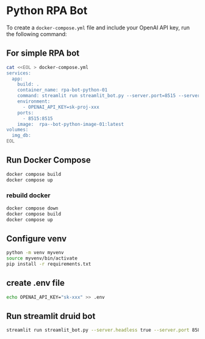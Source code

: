 # Python RPA Bot

To create a `docker-compose.yml` file and include your OpenAI API key, run the following command:

## For simple RPA bot

```bash
cat <<EOL > docker-compose.yml
services:
  app:
    build: .
    container_name: rpa-bot-python-01
    command: streamlit run streamlit_bot.py --server.port=8515 --server.address=0.0.0.0
    environment:
      - OPENAI_API_KEY=sk-proj-xxx
    ports:
      - 8515:8515
    image:  rpa--bot-python-image-01:latest
volumes:
  img_db:
EOL
```

## Run Docker Compose

```bash
docker compose build 
docker compose up
```

### rebuild docker

```bash
docker compose down
docker compose build
docker compose up
```

## Configure venv

```bash
python -m venv myvenv
source myvenv/bin/activate
pip install -r requirements.txt
```

## create .env file

```bash
echo OPENAI_API_KEY="sk-xxx" >> .env
```

## Run streamlit druid bot

```bash
streamlit run streamlit_bot.py --server.headless true --server.port 8585
```
